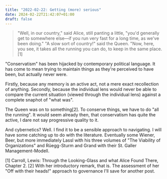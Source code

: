 ```yaml
---
title: "2022-02-22: Getting (more) serious"
date: 2024-02-22T21:42:07+01:00
draft: false
---
```

>"Well, in our country," said Alice, still panting a little, "you'd generally get to somewhere else—if you run very fast for a long time, as we've been doing."
>"A slow sort of country!" said the Queen. "Now, here, you see, it takes all the running you can do, to keep in the same place.[1]

"Conservatism" has been hijacked by contemporary political language. It has come to mean trying to maintain things as they're perceived to have been, but actually never were. 

Firstly, because any memory is an active act, not a mere exact recollection of anything. Secondly, because the individual lens would never be able to compare the current situation (viewed through the individual lens) against a complete snaphot of "what was".

The Queen was on to something[2]. To conserve things, we have to do "all the running". It would seem already then, that conservatism has quite the active, I dare not say progressive quality to it.

And cybernetics? Well. I find it to be a sensible approach to navigating. I will have some catching up to do with the literature. Eventually some Wiener, Beer, but more immediately Lassl with his three volumes of "The Viability of Organizations" and Rüegg-Sturm and Grand with their St. Galler Management-Modell.

[1] Carroll, Lewis: Through the Looking-Glass and what Alice Found There, Chapter 2.
[2] With her introductory remark, that is. The assessment of her "Off with their heads!" approach to governance I'll save for another post.